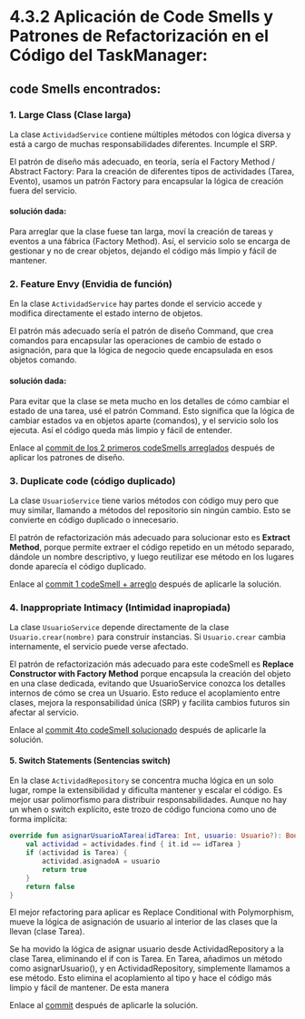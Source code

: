 # 4.3.2 Aplicación de Code Smells y Patrones de Refactorización en el Código del TaskManager:

## code Smells encontrados:

### 1. Large Class (Clase larga)

La clase `ActividadService` contiene múltiples métodos con lógica diversa y está a cargo de muchas responsabilidades
diferentes. Incumple el SRP.

El patrón de diseño más adecuado, en teoría, sería el Factory Method / Abstract Factory: Para la creación de diferentes 
tipos de actividades (Tarea, Evento), usamos un patrón Factory para encapsular la lógica de creación fuera del servicio.

#### solución dada:

Para arreglar que la clase fuese tan larga, moví la creación de tareas y eventos a una fábrica (Factory Method). Así, el 
servicio solo se encarga de gestionar y no de crear objetos, dejando el código más limpio y fácil de mantener.

### 2.  Feature Envy (Envidia de función)

En la clase `ActividadService` hay partes donde el servicio accede y modifica directamente el estado interno de objetos.

El patrón más adecuado sería el patrón de diseño Command, que crea comandos para encapsular las operaciones de
cambio de estado o asignación, para que la lógica de negocio quede encapsulada en esos objetos comando.


#### solución dada:

Para evitar que la clase se meta mucho en los detalles de cómo cambiar el estado de una tarea, usé el patrón Command. 
Esto significa que la lógica de cambiar estados va en objetos aparte (comandos), y el servicio solo los ejecuta.
Así el código queda más limpio y fácil de entender.

Enlace al [commit de los 2 primeros codeSmells arreglados](https://github.com/RebelionAlberti/2425-varios-edes-prog-proyectotaskmanager-rebelion_alberti/commit/ea9d5666badc08c3c7819a6c84a374713ec9c7a8)
después de aplicar los patrones de diseño.

### 3. Duplicate code (código duplicado)

La clase `UsuarioService` tiene varios métodos con código muy pero que muy similar, llamando a métodos del repositorio 
sin ningún cambio. Esto se convierte en código duplicado o innecesario.

El patrón de refactorización más adecuado para solucionar esto es **Extract Method**, porque permite extraer el código repetido 
en un método separado, dándole un nombre descriptivo, y luego reutilizar ese método en los lugares donde aparecía el 
código duplicado.

Enlace al [commit 1 codeSmell + arreglo](https://github.com/RebelionAlberti/2425-varios-edes-prog-proyectotaskmanager-rebelion_alberti/commit/1326f42ea10cd1f5e5d2fc01fd16cb7d31c9c7b9) 
después de aplicarle la solución.

### 4. Inappropriate Intimacy (Intimidad inapropiada)

La clase `UsuarioService` depende directamente de la clase `Usuario.crear(nombre)` para construir instancias. Si 
`Usuario.crear` cambia internamente, el servicio puede verse afectado.

El patrón de refactorización más adecuado para este codeSmell es **Replace Constructor with Factory Method** porque
encapsula la creación del objeto en una clase dedicada, evitando que UsuarioService conozca los detalles internos de 
cómo se crea un Usuario. Esto reduce el acoplamiento entre clases, mejora la responsabilidad única (SRP) y facilita 
cambios futuros sin afectar al servicio.

Enlace al [commit 4to codeSmell solucionado](https://github.com/RebelionAlberti/2425-varios-edes-prog-proyectotaskmanager-rebelion_alberti/commit/baee28185226c0020b250d35f9459e928f34b319) 
después de aplicarle la solución.

#### 5. Switch Statements (Sentencias switch)

En la clase `ActividadRepository` se concentra mucha lógica en un solo lugar, rompe la extensibilidad y dificulta mantener
y escalar el código. Es mejor usar polimorfismo para distribuir responsabilidades. Aunque no hay un when o switch explícito,
este trozo de código funciona como uno de forma implícita: 

```kotlin
override fun asignarUsuarioATarea(idTarea: Int, usuario: Usuario?): Boolean { 
    val actividad = actividades.find { it.id == idTarea }
    if (actividad is Tarea) { 
        actividad.asignadoA = usuario
        return true
    }
    return false
}
```

El mejor refactoring para aplicar es Replace Conditional with Polymorphism, mueve la lógica de asignación de usuario 
al interior de las clases que la llevan (clase Tarea). 

Se ha movido la lógica de asignar usuario desde ActividadRepository a la clase Tarea, eliminando el if con is Tarea. En Tarea,
añadimos un método como asignarUsuario(), y en ActividadRepository, simplemente llamamos a ese método. Esto elimina el 
acoplamiento al tipo y hace el código más limpio y fácil de mantener. De esta manera

Enlace al [commit]() después de aplicarle la solución.